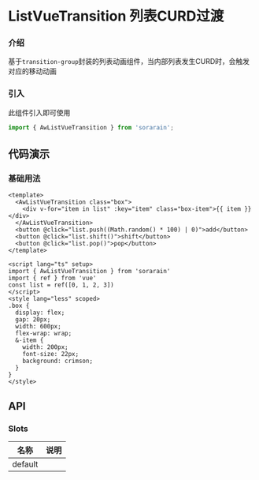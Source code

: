 # ListVueTransition 列表CURD过渡

### 介绍

基于`transition-group`封装的列表动画组件，当内部列表发生CURD时，会触发对应的移动动画

### 引入

此组件引入即可使用

```typescript
import { AwListVueTransition } from 'sorarain';
```



## 代码演示

### 基础用法

```vue
<template>
  <AwListVueTransition class="box">
    <div v-for="item in list" :key="item" class="box-item">{{ item }}</div>
  </AwListVueTransition>
  <button @click="list.push((Math.random() * 100) | 0)">add</button>
  <button @click="list.shift()">shift</button>
  <button @click="list.pop()">pop</button>
</template>

<script lang="ts" setup>
import { AwListVueTransition } from 'sorarain'
import { ref } from 'vue'
const list = ref([0, 1, 2, 3])
</script>
<style lang="less" scoped>
.box {
  display: flex;
  gap: 20px;
  width: 600px;
  flex-wrap: wrap;
  &-item {
    width: 200px;
    font-size: 22px;
    background: crimson;
  }
}
</style>
```



## API

### Slots

| 名称    | 说明 |
| ------- | ---- |
| default |      |

